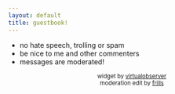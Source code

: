 ```yaml
---
layout: default
title: guestbook!
---
```


- no hate speech, trolling or spam
- be nice to me and other commenters
- messages are moderated!

<div id="c_widget"></div><script src="/assets/js/comment-widget.js"></script>

<center><small>widget by <a href="https://virtualobserver.moe/ayano/comment-widget">virtualobserver</a>
<br>moderation edit by <a href="https://frills.dev/blog/231023-add-moderation-to-comment-widget/">frills</a></small></center>